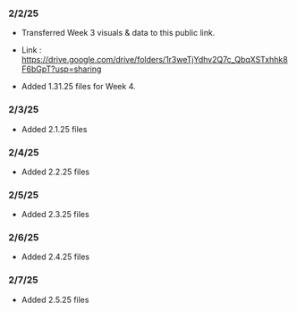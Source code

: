 ### 2/2/25

- Transferred Week 3 visuals & data to this public link.

- Link : https://drive.google.com/drive/folders/1r3weTjYdhv2Q7c_QbqXSTxhhk8F6bGpT?usp=sharing

- Added 1.31.25 files for Week 4.

### 2/3/25

- Added 2.1.25 files

### 2/4/25

- Added 2.2.25 files

### 2/5/25

- Added 2.3.25 files

### 2/6/25

- Added 2.4.25 files

### 2/7/25

- Added 2.5.25 files